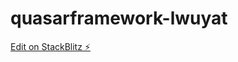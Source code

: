 # quasarframework-lwuyat

[Edit on StackBlitz ⚡️](https://stackblitz.com/edit/quasarframework-lwuyat)